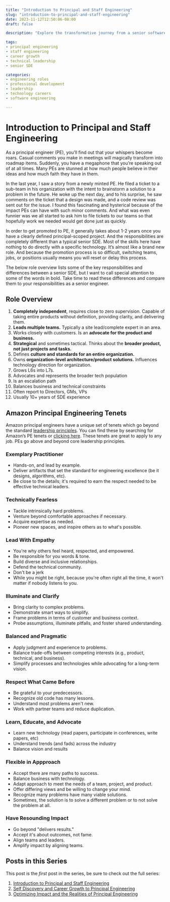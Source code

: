 ```yaml
---
title: "Introduction to Principal and Staff Engineering"
slug: "introduction-to-principal-and-staff-engineering"
date: 2023-11-12T12:50:06-08:00
draft: false

description: "Explore the transformative journey from a senior software engineer to the coveted roles of Principal and Staff Engineering. Understand the unique responsibilities, skills, and challenges involved in this career evolution. Gain insights into the role distinctions, strategic thinking, and essential qualities required for success in principal engineering. Unlock the keys to career growth, technical leadership, and mastering the delicate balance between business and technology constraints."

tags:
- principal engineering
- staff engineering
- career growth
- technical leadership
- senior SDE

categories:
- engineering roles
- professional development
- leadership
- technology careers
- software engineering

---
```


# Introduction to Principal and Staff Engineering

As a principal engineer (PE), you’ll find out that your whispers become roars. Casual comments you make in meetings will magically transform into roadmap items. Suddenly, you have a megaphone that you’re speaking out of at all times. Many PEs are stunned at how much people believe in their ideas and how much faith they have in them.

In the last year, I saw a story from a newly minted PE. He filed a ticket to a sub-team in his organization with the intent to brainstorm a solution to a problem in the future. He woke up the next day, and to his surprise, he saw comments on the ticket that a design was made, and a code review was sent out for the issue. I found this fascinating and hysterical because of the impact PEs can have with such minor comments. And what was even funnier was we all started to ask him to file tickets to our teams so that hopefully work we needed would get done just as quickly.

In order to get promoted to PE, it generally takes about 1-2 years once you have a clearly defined principal-scoped project. And the responsibilities are completely different than a typical senior SDE. Most of the skills here have nothing to do directly with a specific technology. It’s almost like a brand new role. And because the promotion process is so difficult, switching teams, jobs, or positions usually means you will reset or delay this process.

The below role overview lists some of the key responsibilities and differences between a senior SDE, but I want to call special attention to some of the words in bold. Take time to read these differences and compare them to your responsibilities as a senior engineer.

## Role Overview

1. **Completely independent**, requires close to zero supervision. Capable of taking entire products without definition, providing clarity, and delivering them.
2. **Leads multiple teams.** Typically a site lead/complete expert in an area. 
3. Works closely with customers. Is an **advocate for the product and business.**
4. **Strategical** and sometimes tactical. Thinks about the **broader product, not just projects and tasks.**
5. Defines **culture and standards for an entire organization.**
6. Owns **organization-level architecture/product solutions.** Influences technology direction for organization. 
7. Grows L6s into L7s.
8. Advocates and represents the broader tech population
9. Is an escalation path
10. Balances business and technical constraints
11. Often report to Directors, GMs, VPs
12. Usually 10+ years of SDE experience

## Amazon Principal Engineering Tenets

Amazon principal engineers have a unique set of tenets which go beyond the standard [leadership principles](https://amazon.jobs/content/en/our-workplace/leadership-principles). You can find these by searching for Amazon’s PE tenets or [clicking here](https://amazon.jobs/en/internal/landing_pages/pe-community-tenets). These tenets are great to apply to any job. PEs go above and beyond core leadership principles.

### Exemplary Practitioner
- Hands-on, and lead by example.
- Deliver artifacts that set the standard for engineering excellence (be it designs, algorithms, etc).
- Be close to the details; it's required to earn the respect needed to be effective technical leaders.

### Technically Fearless
- Tackle intrinsically hard problems.
- Venture beyond comfortable approaches if necessary.
- Acquire expertise as needed.
- Pioneer new spaces, and inspire others as to what's possible.

### Lead With Empathy
- You're why others feel heard, respected, and empowered.
- Be responsible for you words & tone.
- Build diverse and inclusive relationships.
- Defend the technical community.
- Don't be a jerk
- While you might be right, because you're often right all the time, it won't matter if nobody listens to you.

### Illuminate and Clarify
- Bring clarity to complex problems.
- Demonstrate smart ways to simplify.
- Frame problems in terms of customer and business context.
- Probe assumptions, illuminate pitfalls, and foster shared understanding.

### Balanced and Pragmatic
- Apply judgment and experience to problems.
- Balance trade-offs between competing interests (e.g., product, technical, and business).
- Simplify processes and technologies while advocating for a long-term vision.

### Respect What Came Before
- Be grateful to your predecessors.
- Recognize old code has many lessons.
- Understand most problems aren't new.
- Work with partner teams and reduce duplication.

### Learn, Educate, and Advocate
- Learn new technology (read papers, participate in conferences, write papers, etc)
- Understand trends (and fads) across the industry
- Balance vision and results

### Flexible in Appproach
- Accept there are many paths to success.
- Balance business with technology.
- Adapt approach to meet the needs of a team, project, and product.
- Offer differing views and be willing to change your mind.
- Recognize many problems have many viable solutions.
- Sometimes, the solution is to solve a different problem or to not solve the problem at all.

### Have Resounding Impact
- Go beyond "delivers results."
- Accept it's about outcomes, not fame.
- Align teams and leaders.
- Amplify impact by aligning teams.

## Posts in this Series
This post is the *first* post in the series, be sure to check out the full series:
1. [Introduction to Principal and Staff Engineering](https://ehotinger.com/blog/introduction-to-principal-and-staff-engineering)
2. [Self Discovery and Career Growth to Principal Engineering](https://ehotinger.com/blog/self-discovery-and-career-growth-to-principal-engineering)
3. [Optimizing Impact and the Realities of Principal Engineering](https://ehotinger.com/blog/optimizing-impact-and-the-realities-of-principal-engineering)
